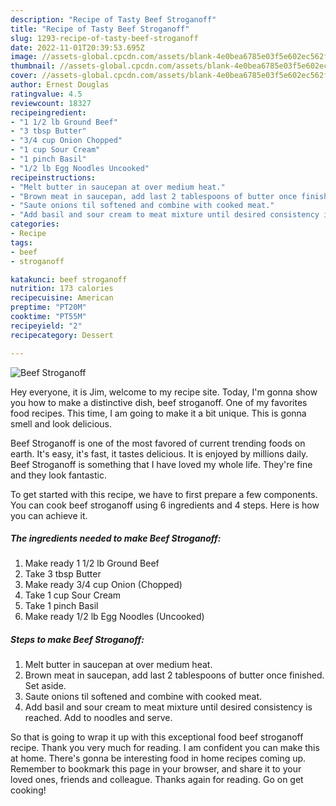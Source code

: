 ```yaml
---
description: "Recipe of Tasty Beef Stroganoff"
title: "Recipe of Tasty Beef Stroganoff"
slug: 1293-recipe-of-tasty-beef-stroganoff
date: 2022-11-01T20:39:53.695Z
image: //assets-global.cpcdn.com/assets/blank-4e0bea6785e03f5e602ec562f230caae08da540cada707380b4fe1bbebba43da.png
thumbnail: //assets-global.cpcdn.com/assets/blank-4e0bea6785e03f5e602ec562f230caae08da540cada707380b4fe1bbebba43da.png
cover: //assets-global.cpcdn.com/assets/blank-4e0bea6785e03f5e602ec562f230caae08da540cada707380b4fe1bbebba43da.png
author: Ernest Douglas
ratingvalue: 4.5
reviewcount: 18327
recipeingredient:
- "1 1/2 lb Ground Beef"
- "3 tbsp Butter"
- "3/4 cup Onion Chopped"
- "1 cup Sour Cream"
- "1 pinch Basil"
- "1/2 lb Egg Noodles Uncooked"
recipeinstructions:
- "Melt butter in saucepan at over medium heat."
- "Brown meat in saucepan, add last 2 tablespoons of butter once finished. Set aside."
- "Saute onions til softened and combine with cooked meat."
- "Add basil and sour cream to meat mixture until desired consistency is reached. Add to noodles and serve."
categories:
- Recipe
tags:
- beef
- stroganoff

katakunci: beef stroganoff 
nutrition: 173 calories
recipecuisine: American
preptime: "PT20M"
cooktime: "PT55M"
recipeyield: "2"
recipecategory: Dessert

---
```



![Beef Stroganoff](//assets-global.cpcdn.com/assets/blank-4e0bea6785e03f5e602ec562f230caae08da540cada707380b4fe1bbebba43da.png)

Hey everyone, it is Jim, welcome to my recipe site. Today, I'm gonna show you how to make a distinctive dish, beef stroganoff. One of my favorites food recipes. This time, I am going to make it a bit unique. This is gonna smell and look delicious.



Beef Stroganoff is one of the most favored of current trending foods on earth. It's easy, it's fast, it tastes delicious. It is enjoyed by millions daily. Beef Stroganoff is something that I have loved my whole life. They're fine and they look fantastic.


To get started with this recipe, we have to first prepare a few components. You can cook beef stroganoff using 6 ingredients and 4 steps. Here is how you can achieve it.

<!--inarticleads1-->

##### The ingredients needed to make Beef Stroganoff:

1. Make ready 1 1/2 lb Ground Beef
1. Take 3 tbsp Butter
1. Make ready 3/4 cup Onion (Chopped)
1. Take 1 cup Sour Cream
1. Take 1 pinch Basil
1. Make ready 1/2 lb Egg Noodles (Uncooked)




<!--inarticleads2-->

##### Steps to make Beef Stroganoff:

1. Melt butter in saucepan at over medium heat.
1. Brown meat in saucepan, add last 2 tablespoons of butter once finished. Set aside.
1. Saute onions til softened and combine with cooked meat.
1. Add basil and sour cream to meat mixture until desired consistency is reached. Add to noodles and serve.




So that is going to wrap it up with this exceptional food beef stroganoff recipe. Thank you very much for reading. I am confident you can make this at home. There's gonna be interesting food in home recipes coming up. Remember to bookmark this page in your browser, and share it to your loved ones, friends and colleague. Thanks again for reading. Go on get cooking!
